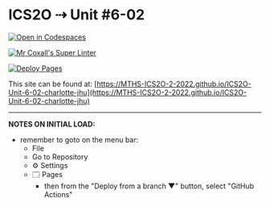 # ICS2O ⇢ Unit #6-02

[![Open in Codespaces](https://classroom.github.com/assets/launch-codespace-7f7980b617ed060a017424585567c406b6ee15c891e84e1186181d67ecf80aa0.svg)](https://classroom.github.com/open-in-codespaces?assignment_repo_id=11213592)

[![Mr Coxall's Super Linter](https://github.com/MTHS-ICS2O-2-2022/ICS2O-Unit-6-02-charlotte-jhu/workflows/Mr%20Coxall's%20Super%20Linter/badge.svg)](https://github.com/MTHS-ICS2O-2-2022/ICS2O-Unit-6-02-charlotte-jhu/actions)

[![Deploy Pages](https://github.com/MTHS-ICS2O-2-2022/ICS2O-Unit-6-02-charlotte-jhu/workflows/Deploy%20Pages/badge.svg)](https://github.com/MTHS-ICS2O-2-2022/ICS2O-Unit-6-02-charlotte-jhu/actions)

This site can be found at: [https://MTHS-ICS2O-2-2022.github.io/ICS2O-Unit-6-02-charlotte-jhu](https://MTHS-ICS2O-2-2022.github.io/ICS2O-Unit-6-02-charlotte-jhu)

---

**NOTES ON INITIAL LOAD:**
- remember to goto on the menu bar:
  - File
  - Go to Repository
  - ⚙ Settings
  - 🗔 Pages
    - then from the "Deploy from a branch ▼" button, select "GitHub Actions"
